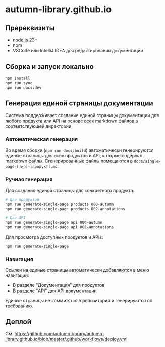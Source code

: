 # autumn-library.github.io

## Пререквизиты

* node.js 23+
* npm
* VSCode или IntelliJ IDEA для редактирования документации

## Сборка и запуск локально

```sh
npm install
npm run sync
npm run docs:dev
```

## Генерация единой страницы документации

Система поддерживает создание единой страницы документации для любого продукта или API на основе всех markdown файлов в соответствующей директории.

### Автоматическая генерация

Во время сборки (`npm run docs:build`) автоматически генерируются единые страницы для всех продуктов и API, которые содержат markdown файлы. Сгенерированные файлы помещаются в `docs/single-page-[тип]-[продукт].md`.

### Ручная генерация

Для создания единой страницы для конкретного продукта:

```sh
# Для продуктов
npm run generate-single-page products 000-autumn
npm run generate-single-page products 002-annotations

# Для API
npm run generate-single-page api 000-autumn
npm run generate-single-page api 002-annotations
```

Для просмотра доступных продуктов и APIs:

```sh
npm run generate-single-page
```

### Навигация

Ссылки на единые страницы автоматически добавляются в меню навигации:
- В разделе "Документация" для продуктов
- В разделе "API" для API документации

Единые страницы не коммитятся в репозиторий и генерируются по требованию.

## Деплой

См. https://github.com/autumn-library/autumn-library.github.io/blob/master/.github/workflows/deploy.yml
